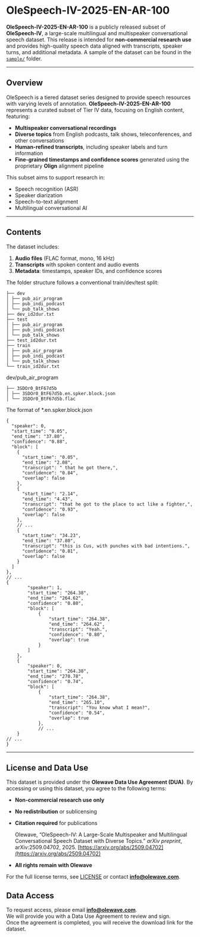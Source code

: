 # OleSpeech-IV-2025-EN-AR-100

**OleSpeech-IV-2025-EN-AR-100** is a publicly released subset of **OleSpeech-IV**, a large-scale multilingual and multispeaker conversational speech dataset. This release is intended for **non-commercial research use** and provides high-quality speech data aligned with transcripts, speaker turns, and additional metadata. A sample of the dataset can be found in the [`sample/`](sample/) folder.

---

## Overview

OleSpeech is a tiered dataset series designed to provide speech resources with varying levels of annotation. **OleSpeech-IV-2025-EN-AR-100** represents a curated subset of Tier IV data, focusing on English content, featuring:

- **Multispeaker conversational recordings**
- **Diverse topics** from English podcasts, talk shows, teleconferences, and other conversations
- **Human-refined transcripts**, including speaker labels and turn information
- **Fine-grained timestamps and confidence scores** generated using the proprietary **Olign** alignment pipeline

This subset aims to support research in:

- Speech recognition (ASR)
- Speaker diarization
- Speech-to-text alignment
- Multilingual conversational AI

---

## Contents

The dataset includes:

1. **Audio files** (FLAC format, mono, 16 kHz)  
2. **Transcripts** with spoken content and audio events  
3. **Metadata**: timestamps, speaker IDs, and confidence scores  

The folder structure follows a conventional train/dev/test split:
```
├── dev
│ ├── pub_air_program
│ ├── pub_indi_podcast
│ └── pub_talk_shows
├── dev_id2dur.txt
├── test
│ ├── pub_air_program
│ ├── pub_indi_podcast
│ └── pub_talk_shows
├── test_id2dur.txt
├── train
│ ├── pub_air_program
│ ├── pub_indi_podcast
│ └── pub_talk_shows
└── train_id2dur.txt
```

dev/pub_air_program
```
├── 3SDOr0_BtF67d5b
│ ├── 3SDOr0_BtF67d5b.en.spker.block.json
│ └── 3SDOr0_BtF67d5b.flac
```

The format of *.en.spker.block.json

```
{
  "speaker": 0,
  "start_time": "0.05",
  "end_time": "37.80",
  "confidence": "0.88",
  "block": [
    {
      "start_time": "0.05",
      "end_time": "2.08",
      "transcript": " that he got there,",
      "confidence": "0.84",
      "overlap": false
    },
    {
      "start_time": "2.14",
      "end_time": "4.43",
      "transcript": "that he got to the place to act like a fighter,",
      "confidence": "0.93",
      "overlap": false
    },
    // ...
    {
      "start_time": "34.23",
      "end_time": "37.80",
      "transcript": "this is Cus, with punches with bad intentions.",
      "confidence": "0.81",
      "overlap": false
    }
  ]
},
// ...
{
        "speaker": 1,
        "start_time": "264.38",
        "end_time": "264.62",
        "confidence": "0.80",
        "block": [
            {
                "start_time": "264.38",
                "end_time": "264.62",
                "transcript": "Yeah.",
                "confidence": "0.80",
                "overlap": true
            }
        ]
    },
    {
        "speaker": 0,
        "start_time": "264.38",
        "end_time": "270.78",
        "confidence": "0.74",
        "block": [
            {
                "start_time": "264.38",
                "end_time": "265.10",
                "transcript": "You know what I mean?",
                "confidence": "0.54",
                "overlap": true
            },
            // ...
    }
// ...
}
```

---

## License and Data Use

This dataset is provided under the **Olewave Data Use Agreement (DUA)**. By accessing or using this dataset, you agree to the following terms:

- **Non-commercial research use only**
- **No redistribution** or sublicensing
- **Citation required** for publications
  
  Olewave, “OleSpeech-IV: A Large-Scale Multispeaker and Multilingual Conversational Speech Dataset with Diverse Topics.” *arXiv preprint*, arXiv:2509.04702, 2025. [https://arxiv.org/abs/2509.04702](https://arxiv.org/abs/2509.04702)
- **All rights remain with Olewave**

For the full license terms, see [LICENSE](LICENSE) or contact **info@olewave.com**.


## Data Access

To request access, please email **info@olewave.com**.  
We will provide you with a Data Use Agreement to review and sign.  
Once the agreement is completed, you will receive the download link for the dataset.
